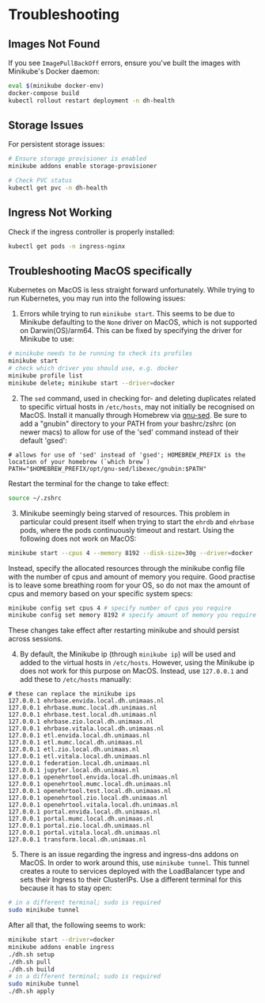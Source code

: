 # Troubleshooting

## Images Not Found

If you see `ImagePullBackOff` errors, ensure you've built the images with Minikube's Docker daemon:

```bash
eval $(minikube docker-env)
docker-compose build
kubectl rollout restart deployment -n dh-health
```

## Storage Issues

For persistent storage issues:

```bash
# Ensure storage provisioner is enabled
minikube addons enable storage-provisioner

# Check PVC status
kubectl get pvc -n dh-health
```

## Ingress Not Working

Check if the ingress controller is properly installed:

```bash
kubectl get pods -n ingress-nginx
```

## Troubleshooting MacOS specifically

Kubernetes on MacOS is less straight forward unfortunately. While trying to run Kubernetes, you may run into the
following issues:

1. Errors while trying to run `minikube start`. This seems to be due to Minikube defaulting to the `None` driver on
   MacOS, which is not supported on Darwin(OS)/arm64. This can be fixed by specifying the driver for Minikube to use:

```bash
# minikube needs to be running to check its profiles
minikube start
# check which driver you should use, e.g. docker
minikube profile list
minikube delete; minikube start --driver=docker
```

2. The `sed` command, used in checking for- and deleting duplicates related to specific virtual hosts in `/etc/hosts`,
   may not initially be recognised on MacOS. Install it manually through Homebrew
   via [gnu-sed](https://formulae.brew.sh/formula/gnu-sed). Be sure to add a "gnubin" directory to your PATH from your
   bashrc/zshrc (on newer macs) to allow for use of the 'sed' command instead of their default 'gsed':

```
# allows for use of 'sed' instead of 'gsed'; HOMEBREW_PREFIX is the location of your homebrew (`which brew`)
PATH="$HOMEBREW_PREFIX/opt/gnu-sed/libexec/gnubin:$PATH"
```

Restart the terminal for the change to take effect:

```bash
source ~/.zshrc
```

3. Minikube seemingly being starved of resources. This problem in particular could present itself when trying to start
   the `ehrdb` and `ehrbase` pods, where the pods continuously timeout and restart. Using the following does not work on
   MacOS:

```bash
minikube start --cpus 4 --memory 8192 --disk-size=30g --driver=docker
```

Instead, specify the allocated resources through the minikube config file with the number of cpus and amount of memory
you require. Good practise is to leave some breathing room for your OS, so do not max the amount of cpus and memory
based on your specific system specs:

```bash
minikube config set cpus 4 # specify number of cpus you require
minikube config set memory 8192 # specify amount of memory you require
```

These changes take effect after restarting minikube and should persist across sessions.

4. By default, the Minikube ip (through `minikube ip`) will be used and added to the virtual hosts in `/etc/hosts`.
   However, using the Minikube ip does not work for this purpose on MacOS. Instead, use `127.0.0.1` and add these to
   `/etc/hosts` manually:

```
# these can replace the minikube ips
127.0.0.1 ehrbase.envida.local.dh.unimaas.nl
127.0.0.1 ehrbase.mumc.local.dh.unimaas.nl
127.0.0.1 ehrbase.test.local.dh.unimaas.nl
127.0.0.1 ehrbase.zio.local.dh.unimaas.nl
127.0.0.1 ehrbase.vitala.local.dh.unimaas.nl
127.0.0.1 etl.envida.local.dh.unimaas.nl
127.0.0.1 etl.mumc.local.dh.unimaas.nl
127.0.0.1 etl.zio.local.dh.unimaas.nl
127.0.0.1 etl.vitala.local.dh.unimaas.nl
127.0.0.1 federation.local.dh.unimaas.nl
127.0.0.1 jupyter.local.dh.unimaas.nl
127.0.0.1 openehrtool.envida.local.dh.unimaas.nl
127.0.0.1 openehrtool.mumc.local.dh.unimaas.nl
127.0.0.1 openehrtool.test.local.dh.unimaas.nl
127.0.0.1 openehrtool.zio.local.dh.unimaas.nl
127.0.0.1 openehrtool.vitala.local.dh.unimaas.nl
127.0.0.1 portal.envida.local.dh.unimaas.nl
127.0.0.1 portal.mumc.local.dh.unimaas.nl
127.0.0.1 portal.zio.local.dh.unimaas.nl
127.0.0.1 portal.vitala.local.dh.unimaas.nl
127.0.0.1 transform.local.dh.unimaas.nl
```


5. There is an issue regarding the ingress and ingress-dns addons on MacOS. In order to work around this, use
   `minikube tunnel`. This tunnel creates a route to services deployed with the LoadBalancer type and sets their Ingress
   to their ClusterIPs. Use a different terminal for this because it has to stay open:

```bash
# in a different terminal; sudo is required
sudo minikube tunnel
```

After all that, the following seems to work:

```bash
minikube start --driver=docker
minikube addons enable ingress
./dh.sh setup
./dh.sh pull
./dh.sh build
# in a different terminal; sudo is required
sudo minikube tunnel
./dh.sh apply
```
